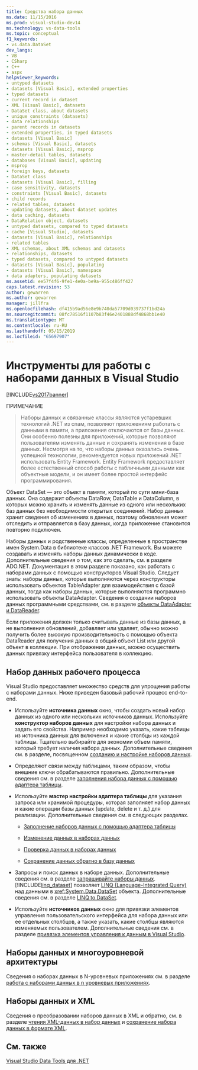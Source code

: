 ```yaml
---
title: Средства набора данных
ms.date: 11/15/2016
ms.prod: visual-studio-dev14
ms.technology: vs-data-tools
ms.topic: conceptual
f1_keywords:
- vs.data.DataSet
dev_langs:
- VB
- CSharp
- C++
- aspx
helpviewer_keywords:
- untyped datasets
- datasets [Visual Basic], extended properties
- typed datasets
- current record in dataset
- XML [Visual Basic], datasets
- DataSet class, about datasets
- unique constraints (datasets)
- data relationships
- parent records in datasets
- extended properties, in typed datasets
- datasets [Visual Basic]
- schemas [Visual Basic], datasets
- datasets [Visual Basic], msprop
- master-detail tables, datasets
- databases [Visual Basic], updating
- msprop
- foreign keys, datasets
- DataSet class
- datasets [Visual Basic], filling
- case sensitivity, datasets
- constraints [Visual Basic], datasets
- child records
- related tables, datasets
- updating datasets, about dataset updates
- data caching, datasets
- DataRelation object, datasets
- untyped datasets, compared to typed datasets
- cache [Visual Studio], datasets
- datasets [Visual Basic], relationships
- related tables
- XML schemas, about XML schemas and datasets
- relationships, datasets
- typed datasets, compared to untyped datasets
- datasets [Visual Basic], populating
- datasets [Visual Basic], namespace
- data adapters, populating datasets
ms.assetid: ee57f4f6-9fe1-4e0a-be9a-955c486ff427
caps.latest.revision: 53
author: gewarren
ms.author: gewarren
manager: jillfra
ms.openlocfilehash: df415b9ad56e8e9b740da57709d039737f1bd24a
ms.sourcegitcommit: 08fc78516f1107b83f46e2401888df4868bb1e40
ms.translationtype: MT
ms.contentlocale: ru-RU
ms.lasthandoff: 05/15/2019
ms.locfileid: "65697907"
---
```

# <a name="dataset-tools-in-visual-studio"></a>Инструменты для работы с наборами данных в Visual Studio
[!INCLUDE[vs2017banner](../includes/vs2017banner.md)]

ПРИМЕЧАНИЕ
> Наборы данных и связанные классы являются устаревших технологий .NET из спам, позволяют приложениям работать с данными в памяти, а приложения отключаются от базы данных. Они особенно полезны для приложений, которые позволяют пользователям изменять данные и сохранять изменения в базе данных. Несмотря на то, что наборы данных оказались очень успешной технологии, рекомендуется новых приложений .NET использовать Entity Framework. Entity Framework предоставляет более естественный способ работы с табличными данными как объектные модели, и он имеет более простой интерфейс программирования.

 Объект DataSet — это объект в памяти, который по сути мини-база данных. Она содержит объекты DataRow, DataTable и DataColumn, в которых можно хранить и изменять данные из одного или нескольких баз данных без необходимости открытых соединений. Набор данных хранит сведения об изменениях в данных, поэтому обновления может отследить и отправляется в базу данных, когда приложение становится повторно подключен.

 Наборы данных и родственные классы, определенные в пространстве имен System.Data в библиотеке классов .NET Framework. Вы можете создавать и изменять наборы данных динамически в коде. Дополнительные сведения о том, как это сделать, см. в разделе ADO.NET. Документация в этом разделе показано, как работать с наборами данных с помощью конструкторов Visual Studio. Следует знать: наборы данных, которые выполняются через конструкторы использовать объектов TableAdapter для взаимодействия с базой данных, тогда как наборы данных, которые выполняются программно использовать объекты DataAdapter. Сведения о создании наборов данных программными средствами, см. в разделе [объекты DataAdapter и DataReader](https://msdn.microsoft.com/library/cc952ca2-ec19-46ab-9189-15174b52cb74).

 Если приложения должен только считывать данные из базы данных, а не выполнения обновлений, добавляет или удаляет, обычно можно получить более высокую производительность с помощью объекта DataReader для получения данных в общий объект List или другой объект в коллекции. При отображении данных, можно осуществить данных привязку интерфейса пользователя в коллекцию.

## <a name="dataset-workflow"></a>Набор данных рабочего процесса
 Visual Studio предоставляет множество средств для упрощения работы с наборами данных. Ниже приведен базовый рабочий процесс end-to-end.

- Используйте **источника данных** окно, чтобы создать новый набор данных из одного или нескольких источников данных. Используйте **конструктор наборов данных** для настройки набора данных и задать его свойства. Например необходимо указать, какие таблицы из источника данных для включения и какие столбцы из каждой таблицы. Тщательно выбирайте для экономии объем памяти, который требует наличия набора данных. Дополнительные сведения см. в разделе, посвященном [созданию и настройке наборов данных](../data-tools/create-and-configure-datasets-in-visual-studio.md).

- Определяют связи между таблицами, таким образом, чтобы внешние ключи обрабатываются правильно. Дополнительные сведения см. в разделе [заполнения набора данных с помощью адаптера таблицы](../data-tools/fill-datasets-by-using-tableadapters.md).

- Используйте **мастер настройки адаптера таблицы** для указания запроса или хранимой процедуры, которая заполняет набор данных и какие операции базы данных (update, delete и т. д.) для реализации. Дополнительные сведения см. в следующих разделах.

    - [Заполнение наборов данных с помощью адаптера таблицы](../data-tools/fill-datasets-by-using-tableadapters.md)

    - [Изменение данных в наборах данных](../data-tools/edit-data-in-datasets.md)

    - [Проверка данных в наборах данных](../data-tools/validate-data-in-datasets.md)

    - [Сохранение данных обратно в базу данных](../data-tools/save-data-back-to-the-database.md)

- Запросы и поиск данных в наборе данных. Дополнительные сведения см. в разделе [запрашивайте наборы данных](../data-tools/query-datasets.md). [!INCLUDE[linq_dataset](../includes/linq-dataset-md.md)] позволяет [LINQ (Language-Integrated Query)](https://msdn.microsoft.com/library/a73c4aec-5d15-4e98-b962-1274021ea93d) над данными в <xref:System.Data.DataSet> объекта. Дополнительные сведения см. в разделе [LINQ to DataSet](https://msdn.microsoft.com/library/743e3755-3ecb-45a2-8d9b-9ed41f0dcf17).

- Используйте **источников данных** окно для привязки элементов управления пользовательского интерфейса для набора данных или ее отдельных столбцов, а также указать, какие столбцы являются изменяемых пользователем. Дополнительные сведения см. в разделе [привязка элементов управления к данным в Visual Studio](../data-tools/bind-controls-to-data-in-visual-studio.md).

## <a name="datasets-and-n-tier-architecture"></a>Наборы данных и многоуровневой архитектуры
 Сведения о наборах данных в N-уровневых приложениях см. в разделе [работа с наборами данных в n уровневых приложениях](../data-tools/work-with-datasets-in-n-tier-applications.md).

## <a name="datasets-and-xml"></a>Наборы данных и XML
 Сведения о преобразовании наборов данных в XML и обратно, см. в разделе [чтения XML-данных в набор данных](../data-tools/read-xml-data-into-a-dataset.md) и [сохранение набора данных в формате XML](../data-tools/save-a-dataset-as-xml.md).

## <a name="see-also"></a>См. также
 [Visual Studio Data Tools для .NET](../data-tools/visual-studio-data-tools-for-dotnet.md)
